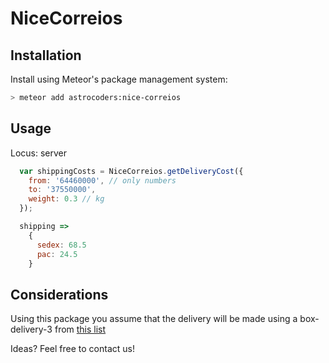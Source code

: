 NiceCorreios
============

## Installation

Install using Meteor's package management system:

```bash
> meteor add astrocoders:nice-correios
```

## Usage
Locus: server
```js
  var shippingCosts = NiceCorreios.getDeliveryCost({
    from: '64460000', // only numbers
    to: '37550000',
    weight: 0.3 // kg
  });

  shipping =>
    {
      sedex: 68.5
      pac: 24.5
    }
```

## Considerations

Using this package you assume that the delivery will be made using a
box-delivery-3 from [this list](https://www.correios.com.br/para-voce/envio/embalagens-para-envios)

Ideas? Feel free to contact us!